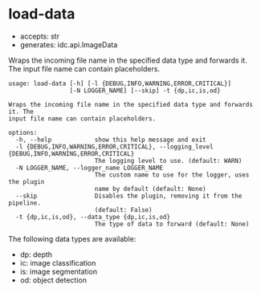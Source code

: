 # load-data

* accepts: str
* generates: idc.api.ImageData

Wraps the incoming file name in the specified data type and forwards it. The input file name can contain placeholders.

```
usage: load-data [-h] [-l {DEBUG,INFO,WARNING,ERROR,CRITICAL}]
                 [-N LOGGER_NAME] [--skip] -t {dp,ic,is,od}

Wraps the incoming file name in the specified data type and forwards it. The
input file name can contain placeholders.

options:
  -h, --help            show this help message and exit
  -l {DEBUG,INFO,WARNING,ERROR,CRITICAL}, --logging_level {DEBUG,INFO,WARNING,ERROR,CRITICAL}
                        The logging level to use. (default: WARN)
  -N LOGGER_NAME, --logger_name LOGGER_NAME
                        The custom name to use for the logger, uses the plugin
                        name by default (default: None)
  --skip                Disables the plugin, removing it from the pipeline.
                        (default: False)
  -t {dp,ic,is,od}, --data_type {dp,ic,is,od}
                        The type of data to forward (default: None)
```

The following data types are available:

* dp: depth
* ic: image classification
* is: image segmentation
* od: object detection

